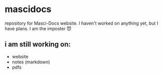 # mascidocs
repository for Masci-Docs website. I haven't worked on anything yet, but I have plans.
I am the imposter 😈

## i am still working on:
+ website
+ notes (markdown)
+ pdfs
